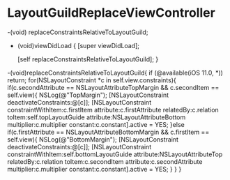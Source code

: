 # LayoutGuildReplaceViewController

-(void) replaceConstraintsRelativeToLayoutGuild;

- (void)viewDidLoad {
    [super viewDidLoad];
    
    [self replaceConstraintsRelativeToLayoutGuild];
}

-(void)replaceConstraintsRelativeToLayoutGuild{
    if (@available(iOS 11.0, *))
        return;
    for(NSLayoutConstraint *c in self.view.constraints){
        if(c.secondAttribute == NSLayoutAttributeTopMargin && c.secondItem == self.view){
            NSLog(@"TopMargin");
            [NSLayoutConstraint deactivateConstraints:@[c]];
            [NSLayoutConstraint constraintWithItem:c.firstItem attribute:c.firstAttribute relatedBy:c.relation toItem:self.topLayoutGuide attribute:NSLayoutAttributeBottom multiplier:c.multiplier constant:c.constant].active = YES;
        }else if(c.firstAttribute == NSLayoutAttributeBottomMargin && c.firstItem == self.view){
            NSLog(@"BottomMargin");
            [NSLayoutConstraint deactivateConstraints:@[c]];
            [NSLayoutConstraint constraintWithItem:self.bottomLayoutGuide attribute:NSLayoutAttributeTop relatedBy:c.relation toItem:c.secondItem attribute:c.secondAttribute multiplier:c.multiplier constant:c.constant].active = YES;
        }
    }
}
